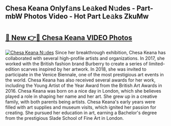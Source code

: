 ## Chesa Keana Onlyf𝚊ns Le𝚊ked N𝚞des - Part-mbW Photos Video - Hot Part Le𝚊ks ZkuMw

# <h2><a href="http://ab67265.deff.icu/?id=Chesa+Keana">🔗 New 👉🔴 Chesa Keana VIDEO Photos</a></h2>

[![Chesa Keana N𝚞des](https://i.imgur.com/rIISA9y.gif)](http://ab67265.deff.icu/?id=Chesa+Keana)
Since her breakthrough exhibition, Chesa Keana has collaborated with several high-profile artists and organizations. In 2017, she worked with the British fashion brand Burberry to create a series of limited-edition scarves inspired by her artwork. In 2018, she was invited to participate in the Venice Biennale, one of the most prestigious art events in the world. Chesa Keana has also received several awards for her work, including the Young Artist of the Year Award from the British Art Awards in 2016. Chesa Keana was born on a nice day in London, which she believes played a role in shaping her name and her art. She grew up in a creative family, with both parents being artists. Chesa Keana's early years were filled with art supplies and museum visits, which ignited her passion for creating. She pursued her education in art, earning a Bachelor's degree from the prestigious Slade School of Fine Art in London.
